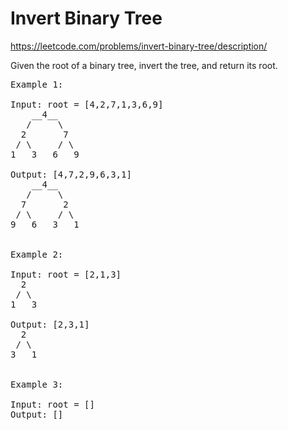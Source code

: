 # Invert Binary Tree
https://leetcode.com/problems/invert-binary-tree/description/

Given the root of a binary tree, invert the tree, and return its root.


<pre>
Example 1:

Input: root = [4,2,7,1,3,6,9]
    __4__
   /     \
  2       7
 / \     / \
1   3   6   9

Output: [4,7,2,9,6,3,1]
    __4__
   /     \
  7       2
 / \     / \
9   6   3   1


Example 2:

Input: root = [2,1,3]
  2
 / \
1   3

Output: [2,3,1]
  2
 / \
3   1


Example 3:

Input: root = []
Output: []
</pre>
